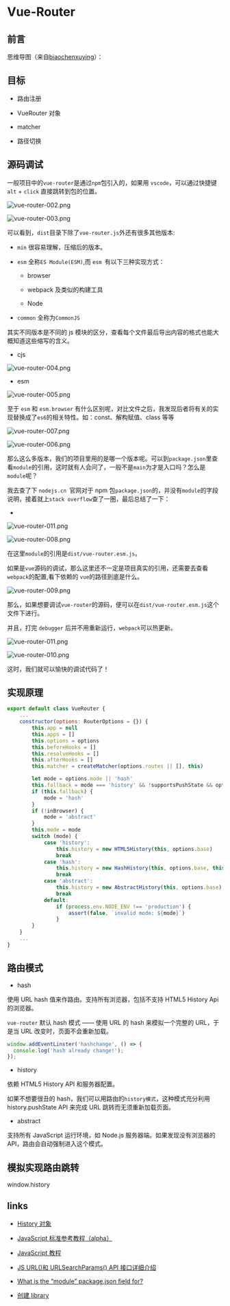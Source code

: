 # Vue-Router

## 前言

<!--
回忆

还记得第一次接触`vue`的场景，那是两年前在创业公司实习的经历。时间大概在 18 年 7 月，大三刚结束的我只身(在我姐那住宿)前往深圳寻找实习。

当时找的好几家公司都是需要会用`vue`，可我却一点都没接触过，在学校也没参与过几个项目。

当时的面试官也就是我后来的师傅，在面我时，我说我不会用`vue`。

他很随意的说了句，没事，学呗。他的这句轻描淡写，让我决定推掉了后面的几家公司。

在整个实习阶段，我都很勤奋的去恶补很多知识点，也接触了很多前沿技术。遗憾的是没有深入，可那年的实习经历，却是我这几年最开心的一段时光。大概第一份工作总是印象深刻的吧。 -->

思维导图（来自[biaochenxuying](https://github.com/biaochenxuying/vue-family-mindmap)）：

<!-- ![vue-router-001.png](../../images/vue-router-001.png) -->

## 目标

- 路由注册

- VueRouter 对象

- matcher

- 路径切换

## 源码调试

一般项目中的`vue-router`是通过`npm`包引入的，如果用 `vscode`，可以通过快捷键 `alt` + `click` 直接跳转到包的位置。

![vue-router-002.png](../../images/vue-router-002.png)

![vue-router-003.png](../../images/vue-router-003.png)

可以看到，`dist`目录下除了`vue-router.js`外还有很多其他版本:

- `min` 很容易理解，压缩后的版本。

- `esm` 全称`ES Module(ESM)`,而 `esm `有以下三种实现方式：

  - browser

  - webpack 及类似的构建工具

  - Node

- `common` 全称为`CommonJS`

其实不同版本是不同的 js 模块的区分，查看每个文件最后导出内容的格式也能大概知道这些缩写的含义。

- cjs

![vue-router-004.png](../../images/vue-router-004.png)

- esm

![vue-router-005.png](../../images/vue-router-005.png)

至于 `esm` 和 `esm.browser` 有什么区别呢，对比文件之后，我发现后者将有关的实现替换成了`es6`的相关特性。如：const、解构赋值、class 等等

![vue-router-007.png](../../images/vue-router-007.png)

![vue-router-006.png](../../images/vue-router-006.png)

那么这么多版本，我们的项目里用的是哪一个版本呢。可以到`package.json`里查看`module`的引用，这时就有人会问了，一般不是`main`为才是入口吗？怎么是`module`呢？

我去查了下 `nodejs.cn `官网对于 npm 包`package.json`的，并没有`module`的字段说明，接着就上`stack overflow`查了一圈，最后总结了一下：

-

![vue-router-011.png](../../images/vue-router-011.png)

![vue-router-008.png](../../images/vue-router-008.png)

在这里`module`的引用是`dist/vue-router.esm.js`。

如果是`vue`源码的调试，那么这里还不一定是项目真实的引用，还需要去查看`webpack`的配置,看下依赖的 `vue`的路径到底是什么。

![vue-router-009.png](../../images/vue-router-009.png)

那么，如果想要调试`vue-router`的源码，便可以在`dist/vue-router.esm.js`这个文件下进行。

并且，打完 `debugger` 后并不用重新运行，`webpack`可以热更新。

![vue-router-011.png](../../images/vue-router-011.png)

![vue-router-010.png](../../images/vue-router-010.png)

这时，我们就可以愉快的调试代码了！

## 实现原理

```javascript
export default class VueRouter {
    ...
    constructor(options: RouterOptions = {}) {
        this.app = null
        this.apps = []
        this.options = options
        this.beforeHooks = []
        this.resolveHooks = []
        this.afterHooks = []
        this.matcher = createMatcher(options.routes || [], this)

        let mode = options.mode || 'hash'
        this.fallback = mode === 'history' && !supportsPushState && options.fallback !== false
        if (this.fallback) {
            mode = 'hash'
        }
        if (!inBrowser) {
            mode = 'abstract'
        }
        this.mode = mode
        switch (mode) {
            case 'history':
                this.history = new HTML5History(this, options.base)
                break
            case 'hash':
                this.history = new HashHistory(this, options.base, this.fallback)
                break
            case 'abstract':
                this.history = new AbstractHistory(this, options.base)
                break
            default:
                if (process.env.NODE_ENV !== 'production') {
                    assert(false, `invalid mode: ${mode}`)
                }
        }
    }
    ...
}
```

## 路由模式

- hash

使用 URL hash 值来作路由。支持所有浏览器，包括不支持 HTML5 History Api 的浏览器。

`vue-router` 默认 hash 模式 —— 使用 URL 的 hash 来模拟一个完整的 URL，于是当 URL 改变时，页面不会重新加载。

```javascript
window.addEventLinster('hashchange', () => {
  console.log('hash already change!');
});
```

- history

依赖 HTML5 History API 和服务器配置。

如果不想要很丑的 hash，我们可以用路由的`history模式`，这种模式充分利用 history.pushState API 来完成 URL 跳转而无须重新加载页面。

- abstract

支持所有 JavaScript 运行环境，如 Node.js 服务器端。如果发现没有浏览器的 API，路由会自动强制进入这个模式。

## 模拟实现路由跳转

window.history

## links

- [History 对象](https://javascript.ruanyifeng.com/bom/history.html)

- [JavaScript 标准参考教程（alpha）](https://javascript.ruanyifeng.com/)

- [JavaScript 教程](https://wangdoc.com/javascript/)

- [JS URL()和 URLSearchParams() API 接口详细介绍](https://www.zhangxinxu.com/wordpress/2019/08/js-url-urlsearchparams/)

- [What is the “module” package.json field for?](https://stackoverflow.com/questions/42708484/what-is-the-module-package-json-field-for)

- [创建 library](https://webpack.docschina.org/guides/author-libraries/#final-steps)
